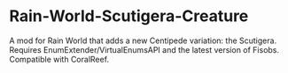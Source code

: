 # Rain-World-Scutigera-Creature
A mod for Rain World that adds a new Centipede variation: the Scutigera. Requires EnumExtender/VirtualEnumsAPI and the latest version of Fisobs.
Compatible with CoralReef.
